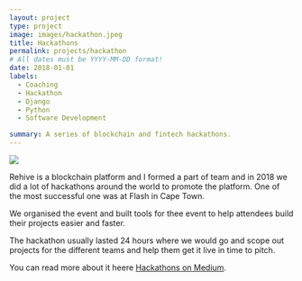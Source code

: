 ```yaml
---
layout: project
type: project
image: images/hackathon.jpeg
title: Hackathons
permalink: projects/hackathon
# All dates must be YYYY-MM-DD format!
date: 2018-01-01
labels:
  - Coaching
  - Hackathon 
  - Django
  - Python
  - Software Development

summary: A series of blockchain and fintech hackathons.
---
```


<img class="ui image" src="{{ site.baseurl }}/images/hackathon.jpeg">

Rehive is a blockchain platform and I formed a part of team and in 2018 we did a lot of hackathons around the world to promote the platform. One of the most successful one was at Flash in Cape Town. 

We organised the event and built tools for thee event to help attendees build their projects easier and faster. 

The hackathon usually lasted 24 hours where we would go and scope out projects for the different teams and help them get it live in time to pitch. 

You can read more about it heere [Hackathons on Medium](https://medium.com/rehive-blog/rehive-hackathon-24-03-2018-4fabe94be484).

